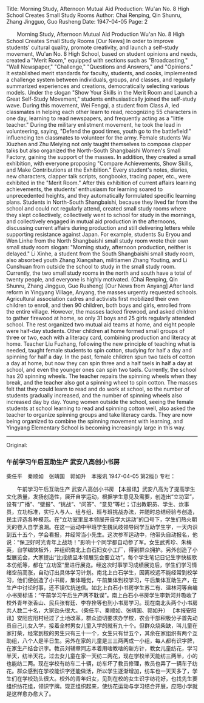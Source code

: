 Title: Morning Study, Afternoon Mutual Aid Production: Wu'an No. 8 High School Creates Small Study Rooms
Author: Chai Renping, Qin Shunru, Zhang Jingguo, Guo Rusheng
Date: 1947-04-05
Page: 2

　　Morning Study, Afternoon Mutual Aid Production
    Wu'an No. 8 High School Creates Small Study Rooms
    [Our News] In order to improve students' cultural quality, promote creativity, and launch a self-study movement, Wu'an No. 8 High School, based on student opinions and needs, created a "Merit Room," equipped with sections such as "Broadcasting," "Wall Newspaper," "Challenge," "Questions and Answers," and "Opinions." It established merit standards for faculty, students, and cooks, implemented a challenge system between individuals, groups, and classes, and regularly summarized experiences and creations, democratically selecting various models. Under the slogan "Show Your Skills in the Merit Room and Launch a Great Self-Study Movement," students enthusiastically joined the self-study wave. During this movement, Wei Fengqi, a student from Class A, led classmates in helping each other learn to read, recognizing 55 characters in one day, learning to read newspapers, and frequently acting as a "little teacher." During the military enlistment movement, he took the lead in volunteering, saying, "Defend the good times, youth go to the battlefield!" influencing ten classmates to volunteer for the army. Female students Wu Xiuzhen and Zhu Meiying not only taught themselves to compose clapper talks but also organized the North-South Shangbaishi Women's Small Factory, gaining the support of the masses. In addition, they created a small exhibition, with everyone proposing "Compare Achievements, Show Skills, and Make Contributions at the Exhibition." Every student's notes, diaries, new characters, clapper talk scripts, songbooks, tracing paper, etc., were exhibited in the "Merit Room." After this exhibition of current affairs learning achievements, the students' enthusiasm for learning soared to unprecedented heights, and they automatically formulated specific learning plans. Students in North-South Shangbaishi, because they lived far from the school and could not regularly attend, created small study rooms where they slept collectively, collectively went to school for study in the mornings, and collectively engaged in mutual aid production in the afternoons, discussing current affairs during production and still delivering letters while supporting resistance against Japan. For example, students Su Eryou and Wen Linhe from the North Shangbaishi small study room wrote their own small study room slogan: "Morning study, afternoon production, neither is delayed." Li Xinhe, a student from the South Shangbaishi small study room, also absorbed youth Zhang Xiangshan, militiamen Zhang Youting, and Li Cunshuan from outside the school to study in the small study room. Currently, the two small study rooms in the north and south have a total of twenty people, and everyone is highly motivated. (Chai Renping, Qin Shunru, Zhang Jingguo, Guo Rusheng)
    [Our News from Anyang] After land reform in Yingyang Village, Anyang, the masses urgently requested schools. Agricultural association cadres and activists first mobilized their own children to enroll, and then 90 children, both boys and girls, enrolled from the entire village. However, the masses lacked firewood, and asked children to gather firewood at home, so only 31 boys and 25 girls regularly attended school. The rest organized two mutual aid teams at home, and eight people were half-day students. Other children at home formed small groups of three or two, each with a literacy card, combining production and literacy at home. Teacher Liu Fuzhang, following the new principle of teaching what is needed, taught female students to spin cotton, studying for half a day and spinning for half a day. In the past, female children spun two taels of cotton a day at home, but now they can spin three and a half taels in half a day at school, and even the younger ones can spin two taels. Currently, the school has 20 spinning wheels. The teacher repairs the spinning wheels when they break, and the teacher also got a spinning wheel to spin cotton. The masses felt that they could learn to read and do work at school, so the number of students gradually increased, and the number of spinning wheels also increased day by day. Young women outside the school, seeing the female students at school learning to read and spinning cotton well, also asked the teacher to organize spinning groups and take literacy cards. They are now being organized to combine the spinning movement with learning, and Yingyang Elementary School is becoming increasingly large in this way.



<hr /> 

Original: 


### 午前学习午后互助生产  武安八高创小书房
柴任平　秦顺如　张靖国　郭如升　本报讯
1947-04-05
第2版()
专栏：

　　午前学习午后互助生产
    武安八高创小书房
    【本报讯】武安八高为了提高学生文化质量，发扬创造性，展开自学运动，根据学生意见及需要，创造出“立功室”，设有“广播”、“壁报”、“挑战”、“问答”、“意见”等栏；订出教职员、学生、炊事员，立功标准，实行人与人、组与组、班与班挑战办法，并随时总结经验与创造，民主评选各种模范。在“立功室里显本领展开自学大运动”的口号下，学生们热火朝天的卷入自学浪潮。在这一运动中甲班学生魏凤岐领导同学互助学生字，一天内识到五十五个，学会看报，并经常当小先生。这次参军运动中，他带头自动报名，他说：“保卫好时光青年上战场！”影响十个同学都自动参了军。女生武秀珍、朱梅英，自学编快板外，并组织南北上白石妇女小工厂，得到群众拥护。另外创造了小型展览会，大家提出“比成绩显本领展览会要立功”，每个学生笔记日记生字快板歌本仿纸等，都在“立功室”里进行展览。经这次时事学习成绩展览后，学生们学习情绪空前高涨，自动订出具体学习计划。南北上白石学生，因离校远不能经常到校学习，他们便创造了小书房，集体睡觉，午前集体到校学习，午后集体互助生产，在生产中讨论时事，还不误优抗送信。如北上白石小书房学生苏二有、温林河等自编小书房标语：“午前学习午后生产两不耽误”。南上白石小书房学生李新河并吸收了校外青年张香山、民兵张有廷、李存拴等也到小书房学习。现在南北头两个小书房共人数二十名，大家劲头很大。（柴任平、秦顺如、张靖国、郭如升）
    【本报安阳讯】安阳应阳村经过了土地改革，群众迫切要求办学校，农会干部积极分子首先动员自己儿女入学，接着全村男女儿童入学的就有九十个。但群众烧柴缺，叫儿童在家打柴，经常到校的男生只有三十一个，女生只有廿五个，其余在家组织有两个互助组，八个人是半日生。另外在家的儿童是三三两两成一小组，每人都有识字牌，在家生产结合识字。教员刘辅章同志本着用啥教啥的新方针，教女儿童纺花，学习半天，纺半天花，过去女儿童在家一天纺二两花，现在学校半天能纺三两半，小的也能纺二两。现在学校有纺车二十辆，纺车坏了教员修理，教员也弄了一辆车子纺花。群众感到在学校能识字还能做活，所以学生逐渐增加，纺车也一天天多了，学生们在学校劲头很大。校外的青年妇女，见到在校的女生识字纺花好，也找先生要组织纺花组，领识字牌。现正组织起来，使纺花运动与学习结合开展，应阳小学就是这样愈办愈大了。
